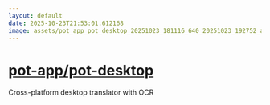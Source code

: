 ```yaml
---
layout: default
date: 2025-10-23T21:53:01.612168
image: assets/pot_app_pot_desktop_20251023_181116_640_20251023_192752_a85825--20251023T212822866--cropped.png
---
```


# [pot-app/pot-desktop](https://github.com/pot-app/pot-desktop/)

Cross-platform desktop translator with OCR
